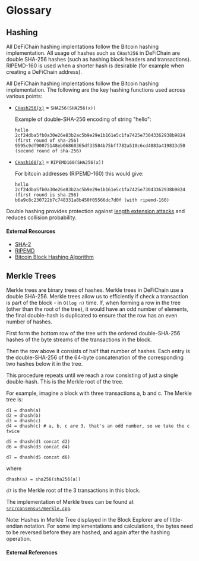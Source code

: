 # Glossary

## Hashing

All DeFiChain hashing implentations follow the Bitcoin hashing implementation. All usage of hashes such as `CHash256` in DeFiChain are double SHA-256 hashes (such as hashing block headers and transactions). RIPEMD-160 is used when a shorter hash is desirable (for example when creating a DeFiChain address).

All DeFiChain hashing implentations follow the Bitcoin hashing implementation. The following are the key hashing functions used across various points:

- [`CHash256(x)`](https://github.com/DeFiCh/ain/blob/master/src/hash.h#L22) = `SHA256(SHA256(x))`

  Example of double-SHA-256 encoding of string "hello":

  ```
  hello
  2cf24dba5fb0a30e26e83b2ac5b9e29e1b161e5c1fa7425e73043362938b9824 (first round of sha-256)
  9595c9df90075148eb06860365df33584b75bff782a510c6cd4883a419833d50 (second round of sha-256)
  ```

- [`CHash160(x)`](https://github.com/DeFiCh/ain/blob/master/src/hash.h#L46) = `RIPEMD160(SHA256(x))`

  For bitcoin addresses (RIPEMD-160) this would give:

  ```
  hello
  2cf24dba5fb0a30e26e83b2ac5b9e29e1b161e5c1fa7425e73043362938b9824 (first round is sha-256)
  b6a9c8c230722b7c748331a8b450f05566dc7d0f (with ripemd-160)
  ```

Double hashing provides protection against [length extension attacks](https://en.wikipedia.org/wiki/Length_extension_attack) and reduces collision probability.

#### External Resources

- [SHA-2](https://en.wikipedia.org/wiki/SHA-2)
- [RIPEMD](https://en.wikipedia.org/wiki/RIPEMD)
- [Bitcoin Block Hashing Algorithm](https://en.bitcoin.it/wiki/Block_hashing_algorithm)

## Merkle Trees

Merkle trees are binary trees of hashes. Merkle trees in DeFiChain use a double SHA-256. Merkle trees allow us to efficiently if check a transaction is part of the block - in `O(log n)` time.
If, when forming a row in the tree (other than the root of the tree), it would have an odd number of elements, the final double-hash is duplicated to ensure that the row has an even number of hashes.

First form the bottom row of the tree with the ordered double-SHA-256 hashes of the byte streams of the transactions in the block.

Then the row above it consists of half that number of hashes. Each entry is the double-SHA-256 of the 64-byte concatenation of the corresponding two hashes below it in the tree.

This procedure repeats until we reach a row consisting of just a single double-hash. This is the Merkle root of the tree.

For example, imagine a block with three transactions a, b and c. The Merkle tree is:

```
d1 = dhash(a)
d2 = dhash(b)
d3 = dhash(c)
d4 = dhash(c) # a, b, c are 3. that's an odd number, so we take the c twice

d5 = dhash(d1 concat d2)
d6 = dhash(d3 concat d4)

d7 = dhash(d5 concat d6)
```

where

```
dhash(a) = sha256(sha256(a))
```

`d7` is the Merkle root of the 3 transactions in this block.

The implementation of Merkle trees can be found at [`src/consensus/merkle.cpp`](https://github.com/DeFiCh/ain/blob/master/src/consensus/merkle.cpp).

Note: Hashes in Merkle Tree displayed in the Block Explorer are of little-endian notation. For some implementations and calculations, the bytes need to be reversed before they are hashed, and again after the hashing operation.

#### External References
